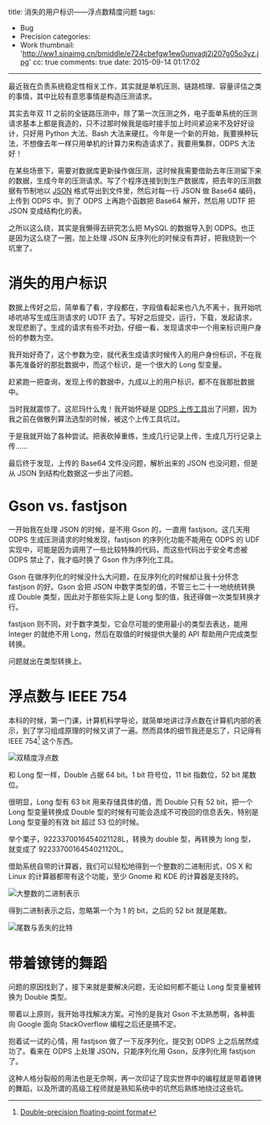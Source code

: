 title: 消失的用户标识——浮点数精度问题
tags:
  - Bug
  - Precision
categories:
  - Work
thumbnail: 'http://ww1.sinaimg.cn/bmiddle/e724cbefgw1ew0unvadj2j207g05o3yz.jpg'
cc: true
comments: true
date: 2015-09-14 01:17:02
---

最近我在负责系统稳定性相关工作，其实就是单机压测、链路梳理、容量评估之类的事情，其中比较有意思事情是构造压测请求。

其实去年双 11 之前的全链路压测中，除了第一次压测之外，电子面单系统的压测请求基本上都是我造的，只不过那时候我是临时接手加上时间紧迫来不及好好设计，只好用 Python 大法、Bash 大法来硬扛。今年是一个新的开始，我要换种玩法，不想像去年一样只用单机的计算力来构造请求了，我要用集群，ODPS 大法好！

<!-- more -->

在某些场景下，需要对数据库更新操作做压测，这时候我需要借助去年压测留下来的数据，生成今年的压测请求。写了个程序连接到到生产数据库，把去年的压测数据有节制地以 [JSON][1] 格式导出到文件里，然后对每一行 JSON 做 Base64 编码，上传到 ODPS 中。到了 ODPS 上再跑个函数把 Base64 解开，然后用 UDTF 把 JSON 变成结构化的表。

之所以这么绕，其实是我懒得去研究怎么把 MySQL 的数据导入到 ODPS。也正是因为这么绕了一圈，加上处理 JSON 反序列化的时候没有弄好，把我绕到一个坑里了。

# 消失的用户标识 #

数据上传好之后，简单看了看，字段都在，字段值看起来也八九不离十，我开始吭哧吭哧写生成压测请求的 UDTF 去了。写好之后提交，运行，下载，发起请求，发现悲剧了。生成的请求有些不对劲，仔细一看，发现请求中一个用来标识用户身份的参数为空。

我开始好奇了，这个参数为空，就代表生成请求时候传入的用户身份标识，不在我事先准备好的那批数据中，而这个标识，是一个很大的 Long 型变量。

赶紧跑一把查询，发现上传的数据中，九成以上的用户标识，都不在我那批数据中。

当时我就震惊了。这尼玛什么鬼！我开始怀疑是 [ODPS 上传工具][3]出了问题，因为我之前在做散列算法选型的时候，被这个上传工具坑过。

于是我就开始了各种尝试。把表砍掉重练，生成几行记录上传，生成几万行记录上传……

最后终于发现，上传的 Base64 文件没问题，解析出来的 JSON 也没问题，但是从 JSON 到结构化数据这一步出了问题。

# Gson vs. fastjson #

一开始我在处理 JSON 的时候，是不用 Gson 的，一直用 fastjson。这几天用 ODPS 生成压测请求的时候发现，fastjson 的序列化功能不能用在 ODPS 的 UDF 实现中，可能是因为调用了一些比较特殊的代码，而这些代码出于安全考虑被 ODPS 禁止了，我才临时换了 Gson 作为序列化工具。

Gson 在做序列化的时候没什么大问题，在反序列化的时候却让我十分怀念 fastjson 的好。Gson 会把 JSON 中数字类型的值，不管三七二十一地统统转换成 Double 类型，因此对于那些实际上是 Long 型的值，我还得做一次类型转换才行。

fastjson 则不同，对于数字类型，它会尽可能的使用最小的类型去表达，能用 Integer 的就绝不用 Long，然后在取值的时候提供大量的 API 帮助用户完成类型转换。

问题就出在类型转换上。

# 浮点数与 IEEE 754 #

本科的时候，第一门课，计算机科学导论，就简单地讲过浮点数在计算机内部的表示，到了学习组成原理的时候又讲了一遍。然而具体的细节我还是忘了，只记得有 IEEE 754[^1] 这个东西。

[^1]: [Double-precision floating-point format][2]

![双精度浮点数](http://ww1.sinaimg.cn/large/e724cbefgw1ew1a83twibj20yc06ymy9.jpg)

和 Long 型一样，Double 占据 64 bit。1 bit 符号位，11 bit 指数位，52 bit 尾数位。

很明显，Long 型有 63 bit 用来存储具体的值，而 Double 只有 52 bit，把一个 Long 型变量转换成 Double 型的时候有可能会造成不可挽回的信息丢失，特别是 Long 型变量的有效 bit 超过 53 位的时候。

举个栗子，9223370016454021128L，转换为 double 型，再转换为 long 型，就变成了 9223370016454021120L。

借助系统自带的计算器，我们可以轻松地得到一个整数的二进制形式，OS X 和 Linux 的计算器都带有这个功能，至少 Gnome 和 KDE 的计算器是支持的。

![大整数的二进制表示](http://ww2.sinaimg.cn/large/e724cbefgw1ew1avmqukyj20b205dwev.jpg)

得到二进制表示之后，忽略第一个为 1 的 bit，之后的 52 bit 就是尾数。

![尾数与丢失的比特](http://ww4.sinaimg.cn/large/e724cbefgw1ew1bb7p19xj20b205ejrw.jpg)

# 带着镣铐的舞蹈 #

问题的原因找到了，接下来就是要解决问题，无论如何都不能让 Long 型变量被转换为 Double 类型。

带着以上原则，我开始寻找解决方案。可怜的是我对 Gson 不太熟悉啊，各种面向 Google 面向 StackOverflow 编程之后还是搞不定。

抱着试一试的心情，用 fastjson 做了一下反序列化，提交到 ODPS 上之后居然成功了。看来在 ODPS 上处理 JSON，只能序列化用 Gson，反序列化用 fastjson 了。

这种人格分裂般的用法也是无奈啊，再一次印证了现实世界中的编程就是带着镣铐的舞蹈，以及所谓的高级工程师就是熟知系统中的坑然后熟练地绕过这些坑。


[1]: http://json.org
[2]: https://en.wikipedia.org/wiki/Double-precision_floating-point_format
[3]: https://docs.aliyun.com/#/pub/odps/tools/dship&install

